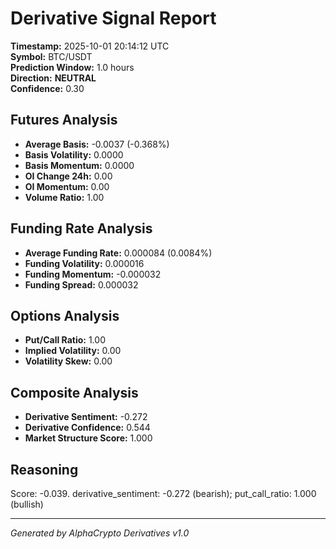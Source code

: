 # Derivative Signal Report

**Timestamp:** 2025-10-01 20:14:12 UTC  
**Symbol:** BTC/USDT  
**Prediction Window:** 1.0 hours  
**Direction:** **NEUTRAL**  
**Confidence:** 0.30

## Futures Analysis
- **Average Basis:** -0.0037 (-0.368%)
- **Basis Volatility:** 0.0000
- **Basis Momentum:** 0.0000
- **OI Change 24h:** 0.00
- **OI Momentum:** 0.00
- **Volume Ratio:** 1.00

## Funding Rate Analysis
- **Average Funding Rate:** 0.000084 (0.0084%)
- **Funding Volatility:** 0.000016
- **Funding Momentum:** -0.000032
- **Funding Spread:** 0.000032

## Options Analysis
- **Put/Call Ratio:** 1.00
- **Implied Volatility:** 0.00
- **Volatility Skew:** 0.00

## Composite Analysis
- **Derivative Sentiment:** -0.272
- **Derivative Confidence:** 0.544
- **Market Structure Score:** 1.000

## Reasoning
Score: -0.039. derivative_sentiment: -0.272 (bearish); put_call_ratio: 1.000 (bullish)

---
*Generated by AlphaCrypto Derivatives v1.0*
